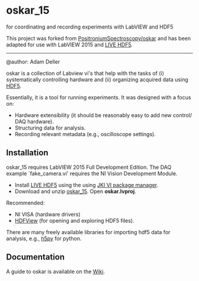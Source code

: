 oskar_15
========
for coordinating and recording experiments with LabVIEW and HDF5

This project was forked from [PositroniumSpectroscopy/oskar](https://github.com/PositroniumSpectroscopy/oskar) and has been adapted for use with LabVIEW 2015 and [LIVE HDF5](http://sine.ni.com/nips/cds/view/p/lang/en/nid/212983).
****

@author: Adam Deller

oskar is a collection of Labview vi's that help with the tasks of (i) systematically controlling hardware and (ii) organizing acquired data using [HDF5](https://www.hdfgroup.org/why_hdf/ "https://www.hdfgroup.org/why_hdf/").  

Essentially, it is a tool for running experiments. It was designed with a focus on:

 - Hardware extensibility (it should be reasonably easy to add new control/ DAQ hardware).
 - Structuring data for analysis.
 - Recording relevant metadata (e.g., oscilloscope settings).

## Installation

oskar_15 requires LabVIEW 2015 Full Development Edition.  The DAQ example `fake\_camera.vi' requires the NI Vision Development Module.

- Install [LIVE HDF5](http://www.upvi.net/main/index.php/products/lvhdf5) using the using [JKI VI package manager](http://vipm.jki.net/).
- Download and unzip [oskar_15](https://github.com/ad3ller/oskar_15). Open **oskar.lvproj**.

Recommended:

 - NI VISA (hardware drivers)
 - [HDFView](https://www.hdfgroup.org/products/java/hdfview/) (for opening and exploring HDF5 files).

There are many freely available libraries for importing hdf5 data for analysis, e.g., [h5py](http://www.h5py.org/) for python.

## Documentation

A guide to oskar is available on the [Wiki](https://github.com/PositroniumSpectroscopy/oskar/wiki "Wiki").
